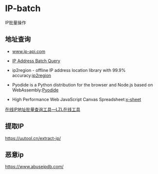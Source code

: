 # IP-batch

IP批量操作

## 地址查询
* www.ip-api.com

* [IP Address Batch Query](https://lwebapp.com/en/ip-batch)

* ip2region - offline IP address location library with 99.9% accuracy:[ip2region](https://github.com/lionsoul2014/ip2region)
* Pyodide is a Python distribution for the browser and Node.js based on WebAssembly:[Pyodide](https://github.com/pyodide/pyodide)
* High Performance Web JavaScript Canvas Spreadsheet:[x-sheet](https://github.com/eiji-th/x-sheet)

[在线IP地址批量查询工具—LZL在线工具](https://lzltool.cn/tool/ip)

## 提取IP
https://uutool.cn/extract-ip/

## 恶意ip
https://www.abuseipdb.com/
